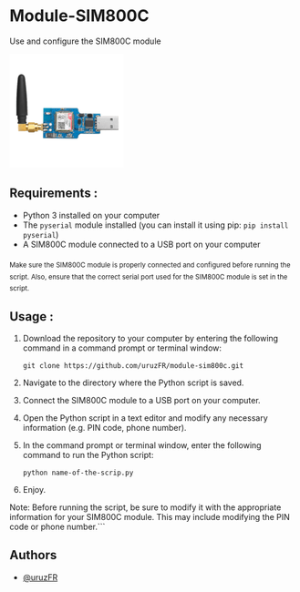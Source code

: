 
# Module-SIM800C

Use and configure the SIM800C module


![logo](/Images/module.png )

## Requirements :

- Python 3 installed on your computer
- The `pyserial` module installed (you can install it using pip: `pip install pyserial`)
- A SIM800C module connected to a USB port on your computer

<sub>Make sure the SIM800C module is properly connected and configured before running the script. Also, ensure that the correct serial port used for the SIM800C module is set in the script.</sub>


## Usage :

1. Download the repository to your computer by entering the following command in a command prompt or terminal window:

       git clone https://github.com/uruzFR/module-sim800c.git

2. Navigate to the directory where the Python script is saved.
3. Connect the SIM800C module to a USB port on your computer.
4. Open the Python script in a text editor and modify any necessary information (e.g. PIN code, phone number).
5. In the command prompt or terminal window, enter the following command to run the Python script: 

       python name-of-the-scrip.py
6. Enjoy.

Note: Before running the script, be sure to modify it with the appropriate information for your SIM800C module. This may include modifying the PIN code or phone number.``` 


## Authors

- [@uruzFR](https://github.com/uruzFR)
